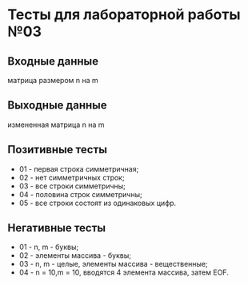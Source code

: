 # Тесты для лабораторной работы №03

## Входные данные
матрица размером n на m

## Выходные данные
измененная матрица n на m

## Позитивные тесты
 - 01 - первая строка симметричная;
 - 02 - нет симметричных строк;
 - 03 - все строки симметричны;
 - 04 - половина строк симметричны;
 - 05 - все строки состоят из одинаковых цифр.

## Негативные тесты
 - 01 - n, m - буквы;
 - 02 - элементы массива - буквы;
 - 03 - n, m - целые, элементы массива - вещественные;
 - 04 - n = 10,m = 10, вводятся 4 элемента массива, затем EOF.